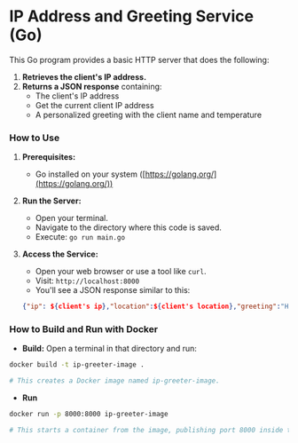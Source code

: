 # IP Address and Greeting Service (Go)

This Go program provides a basic HTTP server that does the following:

1. **Retrieves the client's IP address.**
2. **Returns a JSON response** containing:
   * The client's IP address
   * Get the current client IP address
   * A personalized greeting with the client name and temperature

### How to Use

1. **Prerequisites:**
   * Go installed on your system ([https://golang.org/](https://golang.org/))

2. **Run the Server:**
   * Open your terminal.
   * Navigate to the directory where this code is saved.
   * Execute:  `go run main.go`

3. **Access the Service:**
   * Open your web browser or use a tool like `curl`.
   * Visit: `http://localhost:8000`
   * You'll see a JSON response similar to this:

   ```json
   {"ip": ${client's ip},"location":${client's location},"greeting":"Hello, ${client's name}, The temperature is 1${client's temperature} degrees Celsius in ${client's location}"}

### How to Build and Run with Docker

* **Build:** Open a terminal in that directory and run:

```sh
docker build -t ip-greeter-image .

# This creates a Docker image named ip-greeter-image.
```

- **Run**

```sh
docker run -p 8000:8000 ip-greeter-image

# This starts a container from the image, publishing port 8000 inside the container to port 8000 on your local machine.
```
